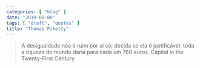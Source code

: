 ```yaml
---
categories: [ "blog" ]
date: "2019-09-08"
tags: [ "draft", "quotes" ]
title: "Thomas Piketty"
---
```

> A desigualdade não é ruim por si só; decida se ela é justificável: toda a riqueza do mundo daria para cada um 760 euros. Capital in the Twenty-First Century
